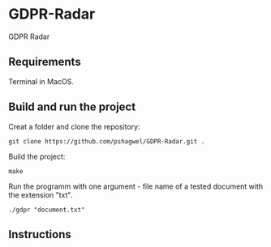 # GDPR-Radar
GDPR Radar

## Requirements

Terminal in MacOS.

## Build and run the project

Creat a folder and clone the repository:

```git clone https://github.com/pshagwel/GDPR-Radar.git .```

Build the project:

```make```

Run the programm with one argument - file name of a tested document with the extension "txt".

```./gdpr "document.txt"```

## Instructions


